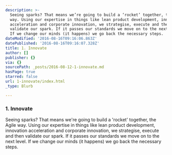 ```yaml
---
description: >-
  Seeing sparks? That means we’re going to build a ‘rocket’ together, the Agile
  way. Using our expertise in things like lean product development, innovation
  acceleration and corporate innovation, we strategise, execute and then
  validate our spark. If it passes our standards we move on to the next level.
  If we change our minds (it happens) we go back the necessary steps.
dateModified: '2016-08-16T09:16:06.863Z'
datePublished: '2016-08-16T09:16:07.328Z'
title: 1. Innovate
author: []
publisher: {}
via: {}
sourcePath: _posts/2016-08-12-1-innovate.md
hasPage: true
starred: false
url: 1-innovate/index.html
_type: Blurb

---
```

### 1\. Innovate

Seeing sparks? That means we're going to build a 'rocket' together, the Agile way. Using our expertise in things like lean product development, innovation acceleration and corporate innovation, we strategise, execute and then validate our spark. If it passes our standards we move on to the next level. If we change our minds (it happens) we go back the necessary steps.